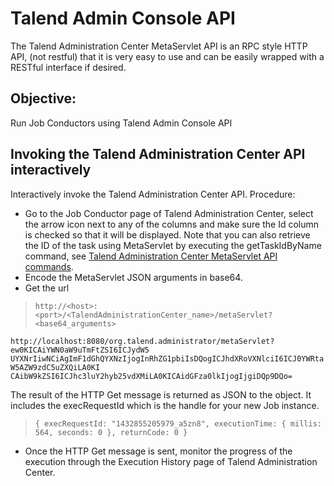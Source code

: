 # Talend Admin Console API
The Talend Administration Center MetaServlet API is an RPC style HTTP API, (not restful) that it is very easy to use and can be easily wrapped with a RESTful interface if desired.

## Objective:
Run Job Conductors using Talend Admin Console API

## Invoking the Talend Administration Center API interactively

Interactively invoke the Talend Administration Center API.
Procedure:
- Go to the Job Conductor page of Talend Administration Center, select the arrow icon next to any of the columns and make sure the Id column is checked so that it will be displayed.
Note that you can also retrieve the ID of the task using MetaServlet by executing the getTaskIdByName command, see [Talend Administration Center MetaServlet API commands](https://help.talend.com/reader/oYf9gKhmYrkWCiSua4qLeg/SLiAyHyDTjuznLR_F~MiQQ).
- Encode the MetaServlet JSON arguments in base64.
- Get the url

>```http://<host>:<port>/<TalendAdministrationCenter_name>/metaServlet?<base64_arguments>```

`http://localhost:8080/org.talend.administrator/metaServlet?ew0KICAiYWN0aW9uTmFtZSI6ICJydW5
UYXNrIiwNCiAgImF1dGhQYXNzIjogInRhZG1pbiIsDQogICJhdXRoVXNlciI6ICJ0YWRtaW5AZW9zdC5uZXQiLA0KI
CAibW9kZSI6ICJhc3luY2hyb25vdXMiLA0KICAidGFza0lkIjogIjgiDQp9DQo=`

The result of the HTTP Get message is returned as JSON to the object. It includes the execRequestId which is the handle for your new Job instance.

>```{ execRequestId: "1432855205979_a5zn8", executionTime: { millis: 564, seconds: 0 }, returnCode: 0 }```

- Once the HTTP Get message is sent, monitor the progress of the execution through the Execution History page of Talend Administration Center.
